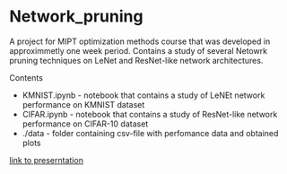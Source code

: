 # Network_pruning
A project for MIPT optimization methods course that was developed in approximmetly one week period. Contains a study of several Netowrk pruning techniques on LeNet and ResNet-like network architectures.

Contents
- KMNIST.ipynb - notebook that contains a study of LeNEt network performance on KMNIST dataset
- CIFAR.ipynb - notebook that contains a study of ResNet-like network performance on CIFAR-10 dataset
- ./data - folder containing csv-file with perfomance data and obtained plots

[link to preserntation](https://docs.google.com/presentation/d/19eFREALtDECCuXYZqNnKgN6YY0A9rfa_/edit?usp=share_link&ouid=118214310211945705934&rtpof=true&sd=true)
